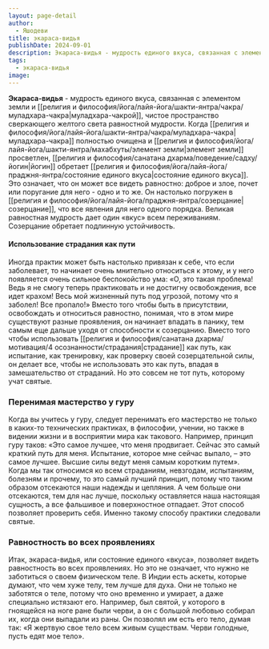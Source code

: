 ```yaml
---
layout: page-detail
author:
  - Яшодеви
title: экараса-видья
publishDate: 2024-09-01
description: Экараса-видья - мудрость единого вкуса, связанная с элементом земли и муладхара-чакрой, чистое пространство сверкающего желтого света равностной мудрости.
tags:
  - экараса-видья
image:
---
```

**Экараса-видья** - мудрость единого вкуса, связанная с элементом земли и [[религия и философия/йога/лайя-йога/шакти-янтра/чакра/муладхара-чакра|муладхара-чакрой]], чистое пространство сверкающего желтого света равностной мудрости.
Когда [[религия и философия/йога/лайя-йога/шакти-янтра/чакра/муладхара-чакра|муладхара-чакра]] полностью очищена и [[религия и философия/йога/лайя-йога/шакти-янтра/махабхуты/элемент земли|элемент земли]] просветлен, [[религия и философия/санатана дхарма/поведение/садху/йогин|йогин]] обретает [[религия и философия/йога/лайя-йога/праджня-янтра/состояние единого вкуса|состояние единого вкуса]]. Это означает, что он может все видеть равностно: доброе и злое, почет или поругание для него - одно и то же. Он настолько погружен в [[религия и философия/йога/лайя-йога/праджня-янтра/созерцание|созерцание]], что все явления для него одного порядка. Великая равностная мудрость дает один «вкус» всем переживаниям. Созерцание обретает подлинную устойчивость.

#### Использование страдания как пути

Иногда практик может быть настолько привязан к себе, что если заболевает, то начинает очень мнительно относиться к этому, и у него появляется очень сильное беспокойство ума: «О, это такая проблема! Ведь я не смогу теперь практиковать и не достигну освобождения, все идет крахом! Весь мой жизненный путь под угрозой, потому что я заболел! Все пропало!» Вместо того чтобы быть в присутствии, освобождать и относиться равностно, понимая, что в этом мире существуют разные проявления, он начинает впадать в панику, тем самым еще дальше уходя от способности к созерцанию. Вместо того чтобы использовать [[религия и философия/санатана дхарма/мотивация/4 осознанности/страдания|страдание]] как путь, как испытание, как тренировку, как проверку своей созерцательной силы, он делает все, чтобы не использовать это как путь, впадая в замешательство от страданий. Но это совсем не тот путь, которому учат святые.

### Перенимая мастерство у гуру

Когда вы учитесь у гуру, следует перенимать его мастерство не только в каких-то технических практиках, в философии, учении, но также в видении жизни и в восприятии мира как такового. Например, принцип гуру таков: «Это самое лучшее, что меня продвигает. Сейчас это самый краткий путь для меня. Испытание, которое мне сейчас выпало, – это самое лучшее. Высшие силы ведут меня самым коротким путем». Когда мы так относимся ко всем страданиям, невзгодам, испытаниям, болезням и прочему, то это самый лучший принцип, потому что таким образом отсекаются наши надежды и цепляния. А чем больше они отсекаются, тем для нас лучше, поскольку оставляется наша настоящая сущность, а все фальшивое и поверхностное отпадает. Этот способ позволяет проверить себя. Именно такому способу практики следовали святые.

### Равностность во всех проявлениях

Итак, экараса-видья, или состояние единого «вкуса», позволяет видеть равностность во всех проявлениях. Но это не означает, что нужно не заботиться о своем физическом теле. В Индии есть аскеты, которые думают, что чем хуже телу, тем лучше для духа. Они не только не заботятся о теле, потому что оно временно и умирает, а даже специально истязают его. Например, был святой, у которого в гноящейся на ноге ране были черви, а он с большой любовью собирал их, когда они выпадали из раны. Он позволял им есть его тело, думая так: «Я жертвую свое тело всем живым существам. Черви голодные, пусть едят мое тело».
